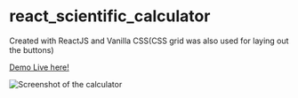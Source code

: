 # react_scientific_calculator

Created with ReactJS and Vanilla CSS(CSS grid was also used for laying out the buttons)

[Demo Live here!](https://react-scientific-calculator.firebaseapp.com)

![Screenshot of the calculator](https://oyelowo.github.io/react_scientific_calculator/src/assets/my_react_calculator.png)
